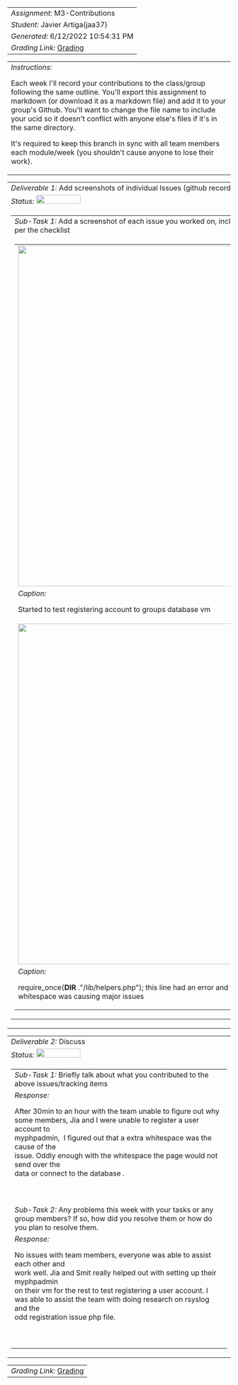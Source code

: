 <table><tr><td> <em>Assignment: </em> M3-Contributions</td></tr>
<tr><td> <em>Student: </em> Javier Artiga(jaa37)</td></tr>
<tr><td> <em>Generated: </em> 6/12/2022 10:54:31 PM</td></tr>
<tr><td> <em>Grading Link: </em> <a rel="noreferrer noopener" href="https://learn.ethereallab.app/homework/IT490-450-M22/m3-contributions/grade/jaa37" target="_blank">Grading</a></td></tr></table>
<table><tr><td> <em>Instructions: </em> <p>Each week I&#39;ll record your contributions to the class/group following the same outline.
You&#39;ll export this assignment to markdown (or download it as a markdown file) and add it to your group&#39;s Github.
You&#39;ll want to change the file name to include your ucid so it doesn&#39;t conflict with anyone else&#39;s files if it&#39;s in the same directory.</p>
<p>It&#39;s required to keep this branch in sync with all team members each module/week (you shouldn&#39;t cause anyone to lose their work).
 </p>
</td></tr></table>
<table><tr><td> <em>Deliverable 1: </em> Add screenshots of individual Issues (github recorded topics) that you worked on this week </td></tr><tr><td><em>Status: </em> <img width="100" height="20" src="http://via.placeholder.com/400x120/009955/fff?text=Complete"></td></tr>
<tr><td><table><tr><td> <em>Sub-Task 1: </em> Add a screenshot of each issue you worked on, include the link, and the status of the issue per the checklist</td></tr>
<tr><td><table><tr><td><img width="768px" src="https://user-images.githubusercontent.com/77801188/173270377-e0e7a9cc-8bd0-4954-b888-f73ae6894659.png"/></td></tr>
<tr><td> <em>Caption:</em> <p>Started to test registering account to groups database vm<br></p>
</td></tr>
<tr><td><img width="768px" src="https://user-images.githubusercontent.com/77801188/173270405-c5271c90-59f7-4ee1-b160-67e18b8ea910.png"/></td></tr>
<tr><td> <em>Caption:</em> <p>require_once(<strong>DIR</strong> .&quot;/lib/helpers.php&quot;); this line had an error and found out that an extra<br>whitespace was causing major issues<br></p>
</td></tr>
</table></td></tr>
</table></td></tr>
<table><tr><td> <em>Deliverable 2: </em> Discuss </td></tr><tr><td><em>Status: </em> <img width="100" height="20" src="http://via.placeholder.com/400x120/009955/fff?text=Complete"></td></tr>
<tr><td><table><tr><td> <em>Sub-Task 1: </em> Briefly talk about what you contributed to the above issues/tracking items</td></tr>
<tr><td> <em>Response:</em> <p>After 30min to an hour with the team unable to figure out why<br>some members, Jia and I were unable to register a user account to<br>myphpadmin,&nbsp; I figured out that a extra whitespace was the cause of the<br>issue. Oddly enough with the whitespace the page would not send over the<br>data or connect to the database .<br><br></p><br></td></tr>
<tr><td> <em>Sub-Task 2: </em> Any problems this week with your tasks or any group members? If so, how did you resolve them or how do you plan to resolve them.</td></tr>
<tr><td> <em>Response:</em> <p>No issues with team members, everyone was able to assist each other and<br>work well. Jia and Smit really helped out with setting up their myphpadmin<br>on their vm for the rest to test registering a user account. I<br>was able to assist the team with doing research on rsyslog and the<br>odd registration issue php file.<br><br></p><br></td></tr>
</table></td></tr>
<table><tr><td><em>Grading Link: </em><a rel="noreferrer noopener" href="https://learn.ethereallab.app/homework/IT490-450-M22/m3-contributions/grade/jaa37" target="_blank">Grading</a></td></tr></table>
